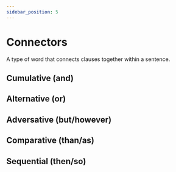 ```yaml
---
sidebar_position: 5
---
```


# Connectors

A type of word that connects clauses together within a sentence.

## Cumulative (and)

## Alternative (or)

## Adversative (but/however)

## Comparative (than/as)

## Sequential (then/so)
